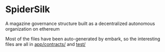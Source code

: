 # SpiderSilk
A magazine governance structure built as a decentralized autonomous organization on ethereum

Most of the files have been auto-generated by embark, so the interesting files are all in [app/contracts/](https://github.com/thair116/SpiderSilk/tree/master/app/contracts) and [test/](https://github.com/thair116/SpiderSilk/tree/master/test)
